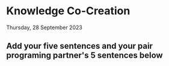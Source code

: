 # Knowledge Co-Creation
Thursday, 28 September 2023

## Add your five sentences and your pair programing partner's 5 sentences below
